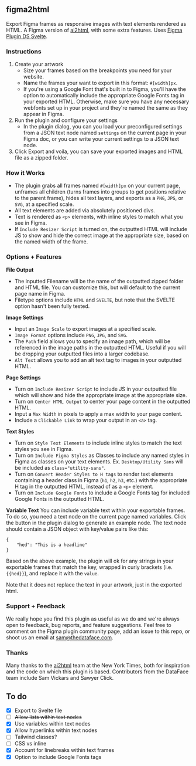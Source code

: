 ## figma2html

Export Figma frames as responsive images with text elements rendered as HTML. A Figma version of [ai2html](http://ai2html.org), with some extra features. Uses [Figma Plugin DS Svelte](https://github.com/thomas-lowry/figma-plugin-ds-svelte).

### Instructions

1. Create your artwork
    - Size your frames based on the breakpoints you need for your website.
    - Name the frames your want to export in this format: `#[width]px`.
    - If you're using a Google Font that's built in to Figma, you'll have the option to automatically include the appropriate Google Fonts tag in your exported HTML. Otherwise, make sure you have any necessary webfonts set up in your project and they're named the same as they appear in Figma.
2. Run the plugin and configure your settings
    - In the plugin dialog, you can you load your preconfigured settings from a JSON text node named `settings` on the current page in your Figma doc, or you can write your current settings to a JSON text node.
3. Click Export and voila, you can save your exported images and HTML file as a zipped folder.


### How it Works
- The plugin grabs all frames named `#[width]px` on your current page, unframes all children (turns frames into groups to get positions relative to the parent frame), hides all text layers, and exports as a `PNG`, `JPG`, or `SVG`, at a specified scale.
- All text elements are added via absolutely positioned divs.
- Text is rendered as `<p>` elements, with inline styles to match what you see in Figma.
- If `Include Resizer Script` is turned on, the outputted HTML will include JS to show and hide the correct image at the appropriate size, based on the named width of the frame.

### Options + Features
**File Output**
- The inputted Filename will be the name of the outputted zipped folder and HTML file. You can customize this, but will default to the current page name in Figma.
- Filetype options include `HTML` and `SVELTE`, but note that the SVELTE option hasn't been fully tested.

**Image Settings**
- Input an `Image Scale` to export images at a specified scale.
- `Image Format` options include `PNG`, `JPG`, and `SVG`.
- The `Path` field allows you to specify an image path, which will be referenced in the image paths in the outputted HTML. Useful if you will be dropping your outputted files into a larger codebase.
- `Alt Text` allows you to add an alt text tag to images in your outputted HTML.

**Page Settings**
- Turn on `Include Resizer Script` to include JS in your outputted file which will show and hide the appropriate image at the appropriate size.
- Turn on `Center HTML Output` to center your page content in the outputted HTML.
- Input a `Max Width` in pixels to apply a max width to your page content.
- Include a `Clickable Link` to wrap your output in an `<a>` tag.

**Text Styles**
- Turn on `Style Text Elements` to include inline styles to match the text styles you see in Figma.
- Turn on `Include Figma Styles` as Classes to include any named styles in Figma as classes on your text elements. Ex. `Desktop/Utility Sans` will be included as `class="utility-sans"`.
- Turn on `Convert Header Styles to H tags` to render text elements containing a header class in Figma (`h1`, `h2`, `h3`, etc.) with the appropriate H tag in the outputted HTML, instead of as a `<p>` element.
- Turn on `Include Google Fonts` to include a Google Fonts tag for included Google Fonts in the outputted HTML.

**Variable Text**
You can include variable text within your exportable frames. To do so, you need a text node on the current page named variables. Click the button in the plugin dialog to generate an example node. The text node should contain a JSON object with key/value pairs like this:
```
{
    "hed": "This is a headline"
}
```
Based on the above example, the plugin will ok for any strings in your exportable frames that match the key, wrapped in curly brackets (i.e. `{{hed}}`), and replace it with the `value`.

Note that it does not replace the text in your artwork, just in the exported html.


### Support + Feedback
We really hope you find this plugin as useful as we do and we're always open to feedback, bug reports, and feature suggestions. Feel free to comment on the Figma plugin community page, add an issue to this repo, or shoot us an email at sam@thedataface.com.

### Thanks
Many thanks to the [ai2html](http://ai2html.org) team at the New York Times, both for inspiration and the code on which this plugin is based. Contributors from the DataFace team include Sam Vickars and Sawyer Click.



## To do

- [x] Export to Svelte file
- [ ] ~~Allow lists within text nodes~~
- [x] Use variables within text nodes
- [x] Allow hyperlinks within text nodes
- [ ] Tailwind classes?
- [ ] CSS vs inline
- [x] Account for linebreaks within text frames
- [x] Option to include Google Fonts tags